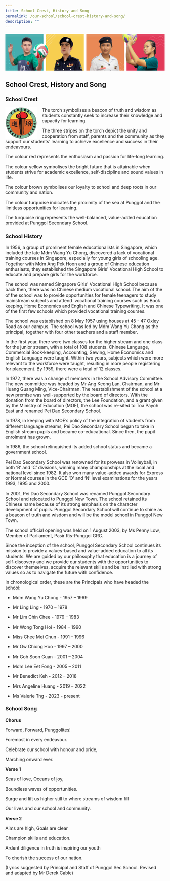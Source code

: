 ```yaml
---
title: School Crest, History and Song
permalink: /our-school/school-crest-history-and-song/
description: ""
---
```

![](/images/Our%20School/subbanner.jpg)

## School Crest, History and Song


### School Crest

<img src="/images/Our%20School/School%20Crest.png" style="width:20%;margin-right:15px;" align="left">

The torch symbolises a beacon of truth and wisdom as students constantly seek to increase their knowledge and capacity for learning.

  

The three stripes on the torch depict the unity and cooperation from staff, parents and the community as they support our students’ learning to achieve excellence and success in their endeavours.

  

The colour red represents the enthusiasm and passion for life-long learning.

  

The colour yellow symbolises the bright future that is attainable when students strive for academic excellence, self-discipline and sound values in life.

  

The colour brown symbolises our loyalty to school and deep roots in our community and nation.

  

The colour turquoise indicates the proximity of the sea at Punggol and the limitless opportunities for learning.

  

The turquoise ring represents the well-balanced, value-added education provided at Punggol Secondary School.


### School History


In 1956, a group of prominent female educationalists in Singapore, which included the late Mdm Wang Yu Chong, discovered a lack of vocational training courses in Singapore, especially for young girls of schooling age. Together with Mdm Ang Pek Hoon and a group of Chinese education enthusiasts, they established the Singapore Girls' Vocational High School to educate and prepare girls for the workforce.&nbsp;

  

The school was named Singapore Girls' Vocational High School because back then, there was no Chinese medium vocational school. The aim of the of the school was to provide opportunities for female teenagers to study mainstream subjects and attend&nbsp; vocational training courses such as Book keeping, Home Economics and English and Chinese Typewriting. It was one of the first few schools which provided vocational training courses.&nbsp;

  

The school was established on 8 May 1957 using houses at 45 - 47 Oxley Road as our campus. The school was led by Mdm Wang Yu Chong as the principal, together with four other teachers and a staff member.&nbsp;

  

In the first year, there were two classes for the higher stream and one class for the junior stream, with a total of 108 students. Chinese Language, Commercial Book-keeping, Accounting, Sewing, Home Economics and English Language were taught. Within two years, subjects which were more relevant to the workforce were taught, resulting in more people registering for placement. By 1959, there were a total of 12 classes.

  

In 1972, there was a change of members in the School Advisory Committee. The new committee was headed by Mr Ang Keong Lan, Chairman, and Mr Huang Guang Ming, Vice-Chairman. The reestablishment of the school at a new premise was well-supported by the board of directors. With the donation from the board of directors, the Lee Foundation, and a grant given by the Ministry of Education (MOE), the school was re-sited to Toa Payoh East and renamed Pei Dao Secondary School.

  

In 1978, in keeping with MOE’s policy of the integration of students from different language streams, Pei Dao Secondary School began to take in English stream pupils and became co-educational. Since then, the pupil enrolment has grown.

  

In 1986, the school relinquished its added school status and became a government school.

  

Pei Dao Secondary School was renowned for its prowess in Volleyball, in both ‘B’ and ‘C’ divisions, winning many championships at the local and national level since 1982. It also won many value-added awards for Express or Normal courses in the GCE ‘O’ and ‘N’ level examinations for the years 1993, 1995 and 2000.

  

In 2001, Pei Dao Secondary School was renamed Punggol Secondary School and relocated to Punggol New Town. The school retained its Chinese name because of its strong emphasis on the character development of pupils. Punggol Secondary School will continue to shine as a beacon of truth and wisdom and will be the model school in Punggol New Town.

  

The school official opening was held on 1 August 2003, by Ms Penny Low, Member of Parliament, Pasir Ris-Punggol GRC.

  

Since the inception of the school, Punggol Secondary School continues its mission to provide a values-based and value-added education to all its students. We are guided by our philosophy that education is a journey of self-discovery and we provide our students with the opportunities to discover themselves, acquire the relevant skills and be instilled with strong values so as to navigate the future with confidence.

  

In chronological order, these are the Principals who have headed the school:

*   Mdm Wang Yu Chong - 1957 – 1969
    
*   Mr Ling Ling - 1970 – 1978
    
*   Mr Lim Chin Chee - 1979 – 1983
    
*   Mr Wong Tong Hoi - 1984 – 1990
    
*   Miss Chee Mei Chun - 1991 – 1996
    
*   Mr Ow Chiong Hoo - 1997 – 2000
    
*   Mr Goh Soon Guan - 2001 – 2004
    
*   Mdm Lee Eet Fong - 2005 – 2011
    
*   Mr Benedict Keh - 2012 – 2018
    
*   Mrs Angeline Huang - 2019 – 2022
    
*   Ms Valerie Tng - 2023 - present
    

  

### School Song


  

**Chorus**

Forward, Forward, Punggolites!

Foremost in every endeavour.

Celebrate our school with honour and pride,

Marching onward ever.

  

**Verse 1**

Seas of love, Oceans of joy,

Boundless waves of opportunities.

Surge and lift us higher still to where streams of wisdom fill

Our lives and our school and community.

  

**Verse 2**

Aims are high, Goals are clear

Champion skills and education.

Ardent diligence in truth is inspiring our youth

To cherish the success of our nation.

  

(Lyrics suggested by Principal and Staff of Punggol Sec School. Revised and adapted by Mr Derek Cable)